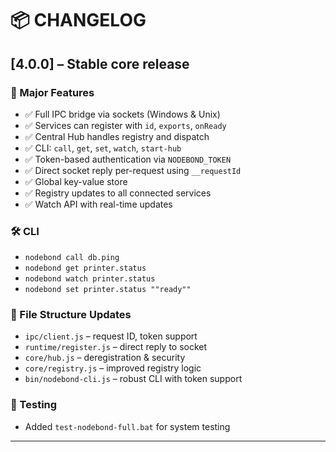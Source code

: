 # 📦 CHANGELOG

## [4.0.0] – Stable core release

### 🚀 Major Features
- ✅ Full IPC bridge via sockets (Windows & Unix)
- ✅ Services can register with `id`, `exports`, `onReady`
- ✅ Central Hub handles registry and dispatch
- ✅ CLI: `call`, `get`, `set`, `watch`, `start-hub`
- ✅ Token-based authentication via `NODEBOND_TOKEN`
- ✅ Direct socket reply per-request using `__requestId`
- ✅ Global key-value store
- ✅ Registry updates to all connected services
- ✅ Watch API with real-time updates

### 🛠 CLI
- `nodebond call db.ping`
- `nodebond get printer.status`
- `nodebond watch printer.status`
- `nodebond set printer.status ""ready""`

### 📁 File Structure Updates
- `ipc/client.js` – request ID, token support
- `runtime/register.js` – direct reply to socket
- `core/hub.js` – deregistration & security
- `core/registry.js` – improved registry logic
- `bin/nodebond-cli.js` – robust CLI with token support

### 🧪 Testing
- Added `test-nodebond-full.bat` for system testing

---